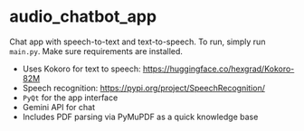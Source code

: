 # audio_chatbot_app
Chat app with speech-to-text and text-to-speech. To run, simply run `main.py`. Make sure requirements are installed.
- Uses Kokoro for text to speech: https://huggingface.co/hexgrad/Kokoro-82M
- Speech recognition: https://pypi.org/project/SpeechRecognition/
- `PyQt` for the app interface
- Gemini API for chat
- Includes PDF parsing via PyMuPDF as a quick knowledge base

